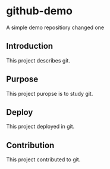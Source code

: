# github-demo
A simple demo repositiory changed one
## Introduction
This project describes git.
## Purpose
This project puropse is to study git.
## Deploy
This project deployed in git.
## Contribution
This project contributed to git.

